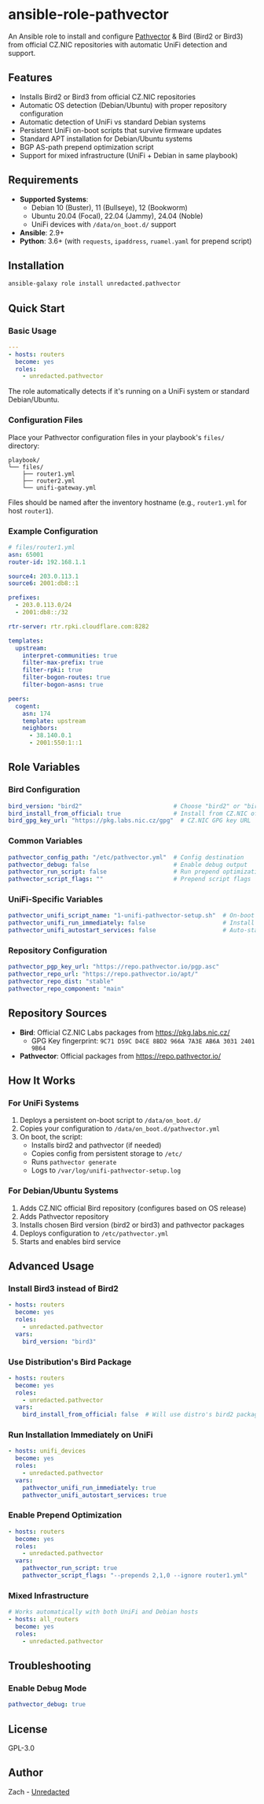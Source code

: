 # ansible-role-pathvector

An Ansible role to install and configure [Pathvector](https://pathvector.io/) & Bird (Bird2 or Bird3) from official CZ.NIC repositories with automatic UniFi detection and support.

## Features

- Installs Bird2 or Bird3 from official CZ.NIC repositories  
- Automatic OS detection (Debian/Ubuntu) with proper repository configuration
- Automatic detection of UniFi vs standard Debian systems
- Persistent UniFi on-boot scripts that survive firmware updates
- Standard APT installation for Debian/Ubuntu systems
- BGP AS-path prepend optimization script
- Support for mixed infrastructure (UniFi + Debian in same playbook)

## Requirements

- **Supported Systems**:
  - Debian 10 (Buster), 11 (Bullseye), 12 (Bookworm)
  - Ubuntu 20.04 (Focal), 22.04 (Jammy), 24.04 (Noble)
  - UniFi devices with `/data/on_boot.d/` support
- **Ansible**: 2.9+
- **Python**: 3.6+ (with `requests`, `ipaddress`, `ruamel.yaml` for prepend script)

## Installation

```bash
ansible-galaxy role install unredacted.pathvector
```

## Quick Start

### Basic Usage
```yaml
---
- hosts: routers
  become: yes
  roles:
    - unredacted.pathvector
```

The role automatically detects if it's running on a UniFi system or standard Debian/Ubuntu.

### Configuration Files

Place your Pathvector configuration files in your playbook's `files/` directory:

```
playbook/
└── files/
    ├── router1.yml
    ├── router2.yml
    └── unifi-gateway.yml
```

Files should be named after the inventory hostname (e.g., `router1.yml` for host `router1`).

### Example Configuration

```yaml
# files/router1.yml
asn: 65001
router-id: 192.168.1.1

source4: 203.0.113.1
source6: 2001:db8::1

prefixes:
  - 203.0.113.0/24
  - 2001:db8::/32

rtr-server: rtr.rpki.cloudflare.com:8282

templates:
  upstream:
    interpret-communities: true
    filter-max-prefix: true
    filter-rpki: true
    filter-bogon-routes: true
    filter-bogon-asns: true

peers:
  cogent:
    asn: 174
    template: upstream
    neighbors:
      - 38.140.0.1
      - 2001:550:1::1
```

## Role Variables

### Bird Configuration
```yaml
bird_version: "bird2"                          # Choose "bird2" or "bird3"
bird_install_from_official: true               # Install from CZ.NIC official repos
bird_gpg_key_url: "https://pkg.labs.nic.cz/gpg"  # CZ.NIC GPG key URL
```

### Common Variables
```yaml
pathvector_config_path: "/etc/pathvector.yml"  # Config destination
pathvector_debug: false                        # Enable debug output
pathvector_run_script: false                   # Run prepend optimization
pathvector_script_flags: ""                    # Prepend script flags
```

### UniFi-Specific Variables
```yaml
pathvector_unifi_script_name: "1-unifi-pathvector-setup.sh"  # On-boot script name
pathvector_unifi_run_immediately: false                      # Install immediately
pathvector_unifi_autostart_services: false                   # Auto-start services
```

### Repository Configuration
```yaml
pathvector_pgp_key_url: "https://repo.pathvector.io/pgp.asc"
pathvector_repo_url: "https://repo.pathvector.io/apt/"
pathvector_repo_dist: "stable"
pathvector_repo_component: "main"
```

## Repository Sources

- **Bird**: Official CZ.NIC Labs packages from https://pkg.labs.nic.cz/
  - GPG Key fingerprint: `9C71 D59C D4CE 8BD2 966A 7A3E AB6A 3031 2401 9B64`
- **Pathvector**: Official packages from https://repo.pathvector.io/

## How It Works

### For UniFi Systems
1. Deploys a persistent on-boot script to `/data/on_boot.d/`
2. Copies your configuration to `/data/on_boot.d/pathvector.yml`
3. On boot, the script:
   - Installs bird2 and pathvector (if needed)
   - Copies config from persistent storage to `/etc/`
   - Runs `pathvector generate`
   - Logs to `/var/log/unifi-pathvector-setup.log`

### For Debian/Ubuntu Systems
1. Adds CZ.NIC official Bird repository (configures based on OS release)
2. Adds Pathvector repository
3. Installs chosen Bird version (bird2 or bird3) and pathvector packages
4. Deploys configuration to `/etc/pathvector.yml`
5. Starts and enables bird service

## Advanced Usage

### Install Bird3 instead of Bird2
```yaml
- hosts: routers
  become: yes
  roles:
    - unredacted.pathvector
  vars:
    bird_version: "bird3"
```

### Use Distribution's Bird Package
```yaml
- hosts: routers
  become: yes
  roles:
    - unredacted.pathvector
  vars:
    bird_install_from_official: false  # Will use distro's bird2 package
```

### Run Installation Immediately on UniFi
```yaml
- hosts: unifi_devices
  become: yes
  roles:
    - unredacted.pathvector
  vars:
    pathvector_unifi_run_immediately: true
    pathvector_unifi_autostart_services: true
```

### Enable Prepend Optimization
```yaml
- hosts: routers
  become: yes
  roles:
    - unredacted.pathvector
  vars:
    pathvector_run_script: true
    pathvector_script_flags: "--prepends 2,1,0 --ignore router1.yml"
```

### Mixed Infrastructure
```yaml
# Works automatically with both UniFi and Debian hosts
- hosts: all_routers
  become: yes
  roles:
    - unredacted.pathvector
```

## Troubleshooting

### Enable Debug Mode
```yaml
pathvector_debug: true
```

## License

GPL-3.0

## Author

Zach - [Unredacted](https://unredacted.org/)
